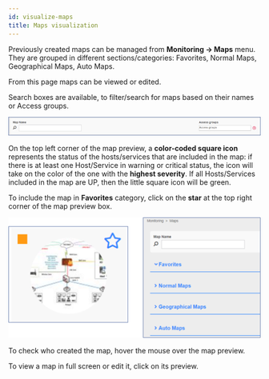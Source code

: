 ```yaml
---
id: visualize-maps
title: Maps visualization
---
```


Previously created maps can be managed from **Monitoring -> Maps** menu. They are grouped in different sections/categories: Favorites, Normal Maps, Geographical Maps, Auto Maps.

From this page maps can be viewed or edited.

Search boxes are available, to filter/search for maps based on their names or Access groups.

![Image](../assets/maps/search_map.png)

On the top left corner of the map preview, a **color-coded square icon** represents the status of the hosts/services that are included in the map: if there is at least one Host/Service in warning or critical status, the icon will take on the color of the one with the **highest severity**. If all Hosts/Services included in the map are UP, then the little square icon will be green.

To include the map in **Favorites** category, click on the **star** at the top right corner of the map preview box.

![Image](../assets/maps/preview_map.png)

To check who created the map, hover the mouse over the map preview.

To view a map in full screen or edit it, click on its preview.

